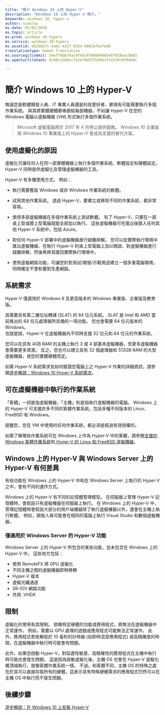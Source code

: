 ```yaml
---
title: "簡介 Windows 10 上的 Hyper-V"
description: "Windows 10 上的 Hyper-V 簡介。"
keywords: windows 10, hyper-v
author: scooley
ms.date: 05/02/2016
ms.topic: article
ms.prod: windows-10-hyperv
ms.service: windows-10-hyperv
ms.assetid: eb2b827c-4a6c-4327-9354-50d14fee7ed8
translationtype: Human Translation
ms.sourcegitcommit: 54eff4bb74ac9f4dc870d6046654bf918eac9bb5
ms.openlocfilehash: 0c80c2ddbecfe2ef8d35fbd66c5fa338c0f04a9c

---
```


# 簡介 Windows 10 上的 Hyper-V

無論您是軟體開發人員、IT 專業人員還是科技愛好者，都很有可能需要執行多個作業系統。  與其將實體硬體都奉獻給每部機器，不如讓 Hyper-V 在您的 Windows 電腦以虛擬機器 (VM) 形式執行多個作業系統。

> Microsoft 虛擬電腦將於 2017 年 4 月停止提供服務。 Windows 10 企業版與 Windows 10 專業版上的 Hyper-V 會成為支援的替代方案。  

## 使用虛擬化的原因
虛擬化可讓任何人在同一部實體機器上執行多個作業系統、軟體設定和硬體設定。  Hyper-V 同時提供虛擬化及管理虛擬機器的工具。

Hyper-V 有多種使用方式。 例如：

* 執行需要舊版 Windows 或非 Windows 作業系統的軟體。 

* 試用其他作業系統。 透過 Hyper-V，要建立或移除不同的作業系統，都非常容易。

* 使用多部虛擬機器在多個作業系統上測試軟體。 有了 Hyper-V，只要在一部桌上型或膝上型電腦就能全部加以執行。 這些虛擬機器可在匯出後匯入任何其他 Hyper-V 系統中，包括 Azure。

* 對任何 Hyper-V 部署中的虛擬機器進行疑難排解。 您可以從實際執行環境中匯出虛擬機器、在執行 Hyper-V 的桌上型電腦上加以開啟、對虛擬機器進行疑難排解，然後再將其匯回實際執行環境中。 

* 使用虛擬網路功能，可讓您針對測試/開發/示範用途建立一個多重電腦環境，同時確定不會影響到生產網路。

## 系統需求
Hyper-V 僅適用於 Windows 8 及更高版本的 Windows 專業版、企業版及教育版。

其需要具有第二層位址轉譯 (SLAT) 的 64 位元系統。 SLAT 是 Intel 和 AMD 當前推出的 64 位元處理器所具備的一項功能。  您也會需要 64 位元版本的 Windows。  
也就是說，Hyper-V 在虛擬機器內不同時支援 32 位元和 64 位元的作業系統。

您可以在具有 4GB RAM 的主機上執行 3 或 4 部基本虛擬機器，但更多虛擬機器會需要更多資源。 反之，您也可以建立具有 32 個處理器和 512GB RAM 的大型虛擬機器，視您的實體硬體而定。

如需 Hyper-V 系統需求及如何驗證您電腦上之 Hyper-V 作業的詳細資訊，請參閱[逐步解說：Windows 10 Hyoer-V 系統需求](..\quick-start\enable-hyper-v.md)。


## 可在虛擬機器中執行的作業系統
「客體」一詞是指虛擬機器，「主機」則是指執行虛擬機器的電腦。 Windows 上的 Hyper-V 可支援許多不同的客體作業系統，包括多種不同版本的 Linux、FreeBSD 和 Windows。 

提醒您，您在 VM 中使用的任何作業系統，都必須是經過有效授權的。 

如需了解哪些作業系統可在 Windows 上作為 Hyper-V 中的客體，請參閱[支援的 Windows 客體作業系統](supported-guest-os.md)和[ Hyper-V 的 Linux 和 FreeBSD 虛擬機器](https://technet.microsoft.com/library/dn531030.aspx)。 


## Windows 上的 Hyper-V 與 Windows Server 上的 Hyper-V 有何差異
有些功能在 Windows 上的 Hyper-V 中和在 Windows Server 上執行的 Hyper-V 之中，會有不同的運作方式。 

Windows 上的 Hyper-V 有不同的記憶體管理模型。 在伺服器上管理 Hyper-V 記憶體時，會假設只有虛擬機器在伺服器上執行。 在 Windows 上的 Hyper-V 中，管理記憶體時會假設大部分的用戶端機器除了執行虛擬機器以外，還會在主機上執行軟體。 例如，開發人員可能會在相同的電腦上執行 Visual Studio 和數個虛擬機器。

### 僅適用於 Windows Server 的 Hyper-V 功能
Windows Server 上的 Hyper-V 所包含的某些功能，並未包含在 Windows 上的 Hyper-V 中。 這些地方包括：

* 使用 RemoteFX 將 GPU 虛擬化 
* 不同主機之間的虛擬機器即時移轉
* Hyper-V 複本
* 虛擬光纖通道
* SR-IOV 網路功能
* 共用 .VHDX

## 限制
虛擬化的使用有其限制。 依賴特定硬體的功能或應用程式，將無法在虛擬機器中正常運作。 例如，需要以 GPU 處理的遊戲或應用程式可能無法正常運作。 此外，應用程式若依賴低於 10 毫秒的計時器 (如即時混音應用程式) 或高精確度的時間，在虛擬機器中執行時可能會有問題。

此外，如果您啟動 Hyper-V，對延遲性敏感、高精確性的應用程式在主機中執行時可能也會發生問題。  這是因為啟動虛擬化後，主機 OS 也會在 Hyper-V 虛擬化層頂端執行，就像客體作業系統一樣。 不過，和客體不同，主機 OS 的特殊之處在於其可以直接存取所有的硬體，這表示具有特殊硬體需求的應用程式仍然可以在主機 OS 中執行而不發生問題。

## 後續步驟
[逐步解說：在 Windows 10 上安裝 Hyper-V](..\quick-start\enable-hyper-v.md) 



<!--HONumber=Jan17_HO2-->


